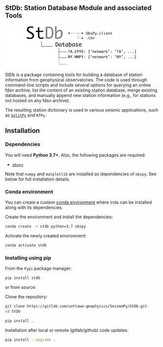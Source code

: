 ## StDb: Station Database Module and associated Tools

![](./stdb/examples/figures/StDb_logo.png)

StDb is a package containing tools for building a database of station information
from geophysical observatories. The code is used through command-line scripts 
and include several options for querying an online fdsn archive, list 
the content of an existing station database, merge existing databases, and 
manually append new station information (e.g., for stations not hosted on
any fdsn archive). 

The resulting station dictionary is used in various seismic applications, 
such as [`SplitPy`](https://github.com/paudetseis/SplitPy) and `RfPy`.


## Installation

### Dependencies

You will need **Python 3.7+**.
Also, the following packages are required:

- [`obspy`](https://github.com/obspy/obspy/wiki)

Note that `numpy` and `matplotlib` are installed as dependencies of `obspy`. See below for full installation details. 

### Conda environment

You can create a custom [conda environment](https://conda.io/docs/user-guide/tasks/manage-environments.html)
where `StDb` can be installed along with its dependencies.

Create the environment and install the dependencies:
```bash
conda create -n stdb python=3.7 obspy
```

Activate the newly created environment:
```bash
conda activate stdb
```

### Installing using pip

From the `Pypi` package manager:

```bash
pip install stdb
```

or from source:

Clone the repository:
```bash
git clone https://gitlab.com/uottawa-geophysics/SeismoPy/StDb.git
cd StDb
```

```bash
pip install .
```

Installation after local or remote (gitlab/github) code updates:

```bash
pip install --upgrade .
```

<!-- Please note, if you are actively working on the code, or making frequent edits, it is advisable
to perform the pip installation with the `-e` flag. This enables an editable installation, where
symbolic links are used rather than straight copies. This means that any changes made in the
local folders will be reflected in the packages available on the system.
 -->

<!-- ## Package Contents

### StDb Module 

*  Classes.py -> contains the Class definitions
*  convert.py -> subroutines for converting to/from csv types
*  io.py -> input and output routines for loading and writing the station databases.

### Scripts
Python scripts making use of the module for manipulation and creation of databases

* ls_stdb.py -> script for easily viewing the contents of a database
* gen_stdb.py -> script to create a databases from a text file (specific csv format)
* query_stdb.py -> script to create a new database based on a query to a network client
* dump_stdb.py -> script to export a database into csv format
* edit_stdb.py -> interactive entry-by-entry editing of a database file (not recommended if editing large numbers of entries)
* append_stdb.py -> add new entries to an existing database
* merge_stdb.py -> combine multiple station databases together
* update_stdb.py -> convert an old format station database to the new format (v1 to v2)


### Examples

1) Create a database of TA stations by searching IRIS only for those stations with data starting January 2017, within the geographic box defined by (-137,63),(-120,73):

```bash
$ query_fdsn_stdb.py -C BH? -N TA --minlat=63 --maxlat=73 --minlon=-137 --maxlon=-120  --start=2017-01-01 new_list
Performing Geographic Box Search:
    LL:   63.0000, -137.0000
    UR:   73.0000, -120.0000

Performing Fixed Time Range Search:
   Start: 2017-01-01 00:00:00
   End:   2599-12-31 23:59:59

Station/Channel Search Parameters:
   Network:  TA
   Stations: *
   Channels: BH?
   Channel Rank: LH,BH,HH

Output Files: new_list.csv and new_list.pkl

Initializing Client (IRIS)...Done

Querying client...Done

Search Complete:
  10 stations in 1 networks

Network: TA
   Station: A36M
     Lon, Lat, Elev: -125.2472,  71.9871,   0.03
     Start Date: 2013-09-02 00:00:00
     End Date:   2599-12-31 23:59:59
     Status:     open
     Selected Channel: BH
     Locations:        --
    Added as: TA.A36M
   Station: C36M
     Lon, Lat, Elev: -124.0703,  69.3475,   0.01
     Start Date: 2013-08-21 00:00:00
     End Date:   2599-12-31 23:59:59
     Status:     open
     Selected Channel: BH
     Locations:        --
    Added as: TA.C36M
   Station: EPYK
     Lon, Lat, Elev: -136.7191,  66.3701,   0.72
     Start Date: 2012-10-10 00:00:00
     End Date:   2599-12-31 23:59:59
     Status:     open
     Selected Channel: BH
     Locations:        --,01
    Added as: TA.EPYK
   Station: F30M
     Lon, Lat, Elev: -135.7863,  67.6106,   0.41
     Start Date: 2017-08-22 00:00:00
     End Date:   2599-12-31 23:59:59
     Status:     open
     Selected Channel: BH
     Locations:        --
    Added as: TA.F30M
   Station: F31M
     Lon, Lat, Elev: -133.7420,  67.4410,   0.06
     Start Date: 2016-08-22 00:00:00
     End Date:   2599-12-31 23:59:59
     Status:     open
     Selected Channel: BH
     Locations:        --
    Added as: TA.F31M
   Station: G30M
     Lon, Lat, Elev: -136.2216,  66.9808,   0.74
     Start Date: 2016-08-24 00:00:00
     End Date:   2599-12-31 23:59:59
     Status:     open
     Selected Channel: BH
     Locations:        --
    Added as: TA.G30M
   Station: G30M
     Lon, Lat, Elev: -136.2216,  66.9808,   0.74
     Start Date: 2016-08-24 00:00:00
     End Date:   2599-12-31 23:59:59
     Status:     open
     Selected Channel: BH
     Locations:        --
    Added as: TA.G30M
   Station: G31M
     Lon, Lat, Elev: -134.2708,  66.9227,   0.06
     Start Date: 2017-08-22 00:00:00
     End Date:   2599-12-31 23:59:59
     Status:     open
     Selected Channel: BH
     Locations:        --
    Added as: TA.G31M
   Station: H31M
     Lon, Lat, Elev: -134.3426,  65.8052,   0.64
     Start Date: 2017-07-15 00:00:00
     End Date:   2599-12-31 23:59:59
     Status:     open
     Selected Channel: BH
     Locations:        --
    Added as: TA.H31M
   Station: I30M
     Lon, Lat, Elev: -136.3767,  65.2225,   1.40
     Start Date: 2017-07-14 00:00:00
     End Date:   2599-12-31 23:59:59
     Status:     open
     Selected Channel: BH
     Locations:        --
    Added as: TA.I30M
   Station: J30M
     Lon, Lat, Elev: -136.3304,  64.5753,   1.42
     Start Date: 2017-07-13 00:00:00
     End Date:   2599-12-31 23:59:59
     Status:     open
     Selected Channel: BH
     Locations:        --
    Added as: TA.J30M

  Pickling (type 2) to new_list.pkl
  Saving csv to: new_list.csv
$
```

2) View a subset of stations within the database. Use a comma-separated list of keys to selec
which stations to include in the list.

```bash
$ ls_stdb.py --keys=TA.E,TA.F new_list.pkl
Listing Station Pickle: new_list.pkl
--------------------------------------------------------------------------
1) TA.EPYK
     Station: TA EPYK
      Alternate Networks: None
      Channel: BH ;  Locations: --,01
      Lon, Lat, Elev:  66.37010, -136.71910,    0.7
      StartTime: 2012-10-10 00:00:00
      EndTime:   2599-12-31 23:59:59
      Status:    open
      Polarity: 1
      Azimuth Correction: 0.000000


--------------------------------------------------------------------------
2) TA.F30M
     Station: TA F30M
      Alternate Networks: None
      Channel: BH ;  Location: --
      Lon, Lat, Elev:  67.61060, -135.78630,    0.4
      StartTime: 2017-08-22 00:00:00
      EndTime:   2599-12-31 23:59:59
      Status:    open
      Polarity: 1
      Azimuth Correction: 0.000000


--------------------------------------------------------------------------
3) TA.F31M
     Station: TA F31M
      Alternate Networks: None
      Channel: BH ;  Location: --
      Lon, Lat, Elev:  67.44100, -133.74200,    0.1
      StartTime: 2016-08-22 00:00:00
      EndTime:   2599-12-31 23:59:59
      Status:    open
      Polarity: 1
      Azimuth Correction: 0.000000


$
``` -->